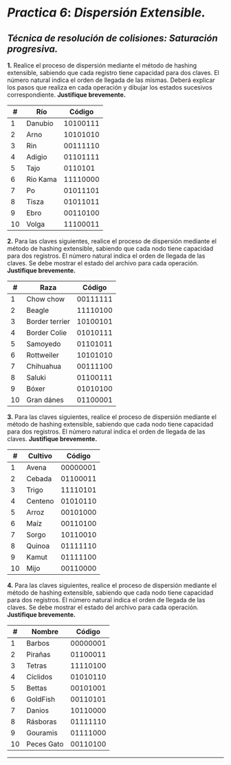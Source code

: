 # **_Practica 6_**: _Dispersión Extensible._

## **_Técnica de resolución de colisiones: Saturación progresiva._**

**1.** Realice el proceso de dispersión mediante el método de hashing extensible, sabiendo que
cada registro tiene capacidad para dos claves. El número natural indica el orden de llegada de
las mismas. Deberá explicar los pasos que realiza en cada operación y dibujar los estados
sucesivos correspondiente. **Justifique brevemente.**

|   #   |   Río       | Código    |
|-------|-------------|-----------|
|   1   | Danubio     | 10100111  |
|   2   | Arno        | 10101010  |
|   3   | Rin         | 00111110  |
|   4   | Adigio      | 01101111  |
|   5   | Tajo        | 0110101   |
|   6   | Rio Kama    | 11110000  |
|   7   | Po          | 01011101  |
|   8   | Tisza       | 01011011  |
|   9   | Ebro        | 00110100  |
|   10  | Volga       | 11100011  |


**2.** Para las claves siguientes, realice el proceso de dispersión mediante el método de hashing
extensible, sabiendo que cada nodo tiene capacidad para dos registros. El número natural
indica el orden de llegada de las claves. Se debe mostrar el estado del archivo para cada
operación. **Justifique brevemente.**

|   #   |     Raza           |   Código  |
|-------|--------------------|-----------|
|   1   |   Chow chow        | 00111111  |
|   2   |   Beagle           | 11110100  |
|   3   |   Border terrier   | 10100101  |
|   4   |   Border Colie     | 01010111  |
|   5   |   Samoyedo         | 01101011  |
|   6   |   Rottweiler       | 10101010  |
|   7   |   Chihuahua        | 00111100  |
|   8   |   Saluki           | 01100111  |
|   9   |   Bóxer            | 01010100  |
|   10  |   Gran dánes       | 01100001  |


**3.** Para las claves siguientes, realice el proceso de dispersión mediante el método de hashing
extensible, sabiendo que cada nodo tiene capacidad para dos registros. El número natural
indica el orden de llegada de las claves. **Justifique brevemente.**

|   #   |   Cultivo   |   Código  |
|-------|-------------|-----------|
|   1   |   Avena     | 00000001  |
|   2   |   Cebada    | 01100011  |
|   3   |   Trigo     | 11110101  |
|   4   |   Centeno   | 01010110  |
|   5   |   Arroz     | 00101000  |
|   6   |   Maíz      | 00110100  |
|   7   |   Sorgo     | 10110010  |
|   8   |   Quinoa    | 01111110  |
|   9   |   Kamut     | 01111100  |
|   10  |   Mijo      | 00110000  |


**4.** Para las claves siguientes, realice el proceso de dispersión mediante el método de hashing
extensible, sabiendo que cada nodo tiene capacidad para dos registros. El número natural
indica el orden de llegada de las claves. Se debe mostrar el estado del archivo para cada
operación. **Justifique brevemente.**

|   #   |   Nombre      | Código    |
|-------|---------------|-----------|
|   1   |   Barbos      | 00000001  |
|   2   |   Pirañas     | 01100011  |
|   3   |   Tetras      | 11110100  |
|   4   |   Cíclidos    | 01010110  |
|   5   |   Bettas      | 00101001  |
|   6   |   GoldFish    | 00110101  |
|   7   |   Danios      | 10110000  |
|   8   |   Rásboras    | 01111110  |
|   9   |   Gouramis    | 01111000  |
|   10  |   Peces Gato  | 00110100  |


---
